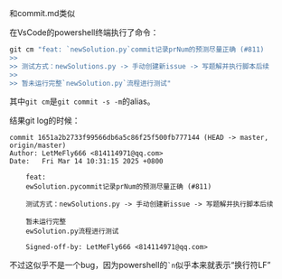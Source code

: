 <!--
 * @Author: LetMeFly
 * @Date: 2025-03-14 10:32:58
 * @LastEditors: LetMeFly.xyz
 * @LastEditTime: 2025-03-14 10:35:53
-->
和commit.md类似

在VsCode的powershell终端执行了命令：

```powershell
git cm "feat: `newSolution.py`commit记录prNum的预测尽量正确 (#811)
>> 
>> 测试方式：newSolutions.py -> 手动创建新issue -> 写题解并执行脚本后续
>> 
>> 暂未运行完整`newSolution.py`流程进行测试"
```

其中`git cm`是`git commit -s -m`的alias。

结果git log的时候：

```
commit 1651a2b2733f99566db6a5c86f25f500fb777144 (HEAD -> master, origin/master)
Author: LetMeFly666 <814114971@qq.com>
Date:   Fri Mar 14 10:31:15 2025 +0800

    feat:
    ewSolution.pycommit记录prNum的预测尽量正确 (#811)

    测试方式：newSolutions.py -> 手动创建新issue -> 写题解并执行脚本后续

    暂未运行完整
    ewSolution.py流程进行测试

    Signed-off-by: LetMeFly666 <814114971@qq.com>
```

不过这似乎不是一个bug，因为powershell的<code>`n</code>似乎本来就表示“换行符LF”
